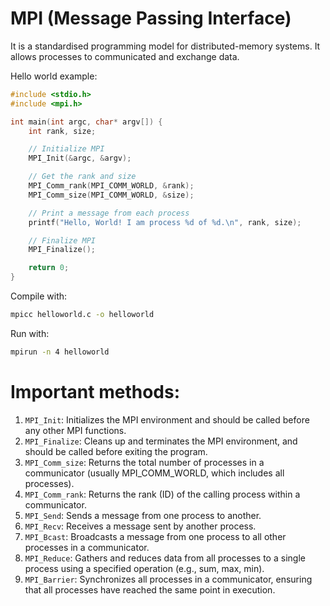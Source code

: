 # MPI (Message Passing Interface)

It is a standardised programming model for distributed-memory systems. It 
allows processes to communicated and exchange data. 

Hello world example: 

```c
#include <stdio.h>
#include <mpi.h>

int main(int argc, char* argv[]) {
    int rank, size;

    // Initialize MPI
    MPI_Init(&argc, &argv);

    // Get the rank and size
    MPI_Comm_rank(MPI_COMM_WORLD, &rank);
    MPI_Comm_size(MPI_COMM_WORLD, &size);

    // Print a message from each process
    printf("Hello, World! I am process %d of %d.\n", rank, size);

    // Finalize MPI
    MPI_Finalize();

    return 0;
}
```

Compile with: 

```bash 
mpicc helloworld.c -o helloworld
```

Run with: 

```bash
mpirun -n 4 helloworld
```

# Important methods:

1. `MPI_Init`: Initializes the MPI environment and should be called before any other MPI functions.
2. `MPI_Finalize`: Cleans up and terminates the MPI environment, and should be called before exiting the program.
3. `MPI_Comm_size`: Returns the total number of processes in a communicator (usually MPI_COMM_WORLD, which includes all processes).
4. `MPI_Comm_rank`: Returns the rank (ID) of the calling process within a communicator.
5. `MPI_Send`: Sends a message from one process to another.
6. `MPI_Recv`: Receives a message sent by another process.
7. `MPI_Bcast`: Broadcasts a message from one process to all other processes in a communicator.
8. `MPI_Reduce`: Gathers and reduces data from all processes to a single process using a specified operation (e.g., sum, max, min).
9. `MPI_Barrier`: Synchronizes all processes in a communicator, ensuring that all processes have reached the same point in execution.

